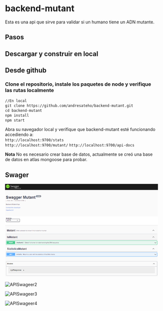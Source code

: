 # backend-mutant
Esta es una api que sirve para validar si un humano tiene un ADN mutante.

## Pasos

## Descargar y construir en local

## Desde github
### Clone el repositorio, instale los paquetes de node y verifique las rutas localmente

``` 
//En local
git clone https://github.com/andresateho/backend-mutant.git
cd backend-mutant
npm install
npm start
```

Abra su navegador local y verifique que backend-mutant esté funcionando accediendo a:     
`http://localhost:9700/stats`   
`http://localhost:9700/mutant/`
`http://localhost:9700/api-docs`


**Nota**
No es necesario crear base de datos, actualmente se creó una base de datos en atlas mongoose para probar. 


## Swager

![APISwageer1](./screenshots/swageer1.PNG)

![APISwageer2](./screenshots/swageer2.PNG)

![APISwageer3](./screenshots/swageer3.PNG)

![APISwageer4](./screenshots/swageer4.PNG)
